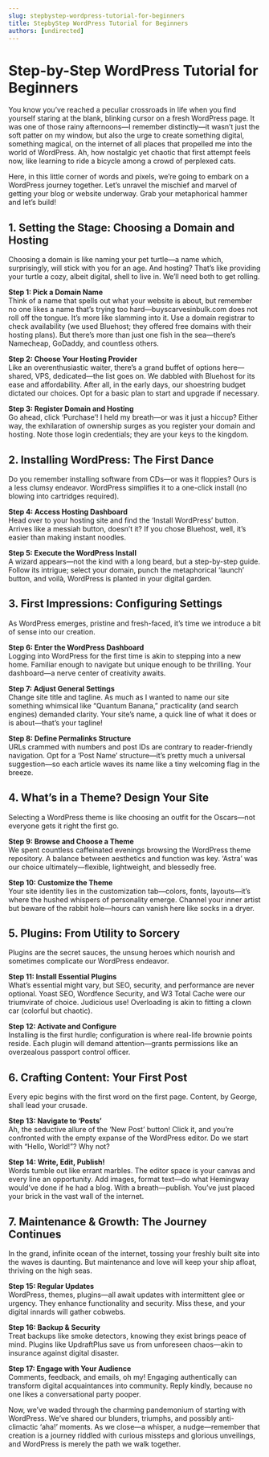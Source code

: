 ```yaml
---
slug: stepbystep-wordpress-tutorial-for-beginners
title: StepbyStep WordPress Tutorial for Beginners
authors: [undirected]
---
```



# Step-by-Step WordPress Tutorial for Beginners

You know you’ve reached a peculiar crossroads in life when you find yourself staring at the blank, blinking cursor on a fresh WordPress page. It was one of those rainy afternoons—I remember distinctly—it wasn’t just the soft patter on my window, but also the urge to create something digital, something magical, on the internet of all places that propelled me into the world of WordPress. Ah, how nostalgic yet chaotic that first attempt feels now, like learning to ride a bicycle among a crowd of perplexed cats.

Here, in this little corner of words and pixels, we’re going to embark on a WordPress journey together. Let’s unravel the mischief and marvel of getting your blog or website underway. Grab your metaphorical hammer and let’s build!

## 1. **Setting the Stage: Choosing a Domain and Hosting**

Choosing a domain is like naming your pet turtle—a name which, surprisingly, will stick with you for an age. And hosting? That’s like providing your turtle a cozy, albeit digital, shell to live in. We’ll need both to get rolling. 

**Step 1: Pick a Domain Name**  
Think of a name that spells out what your website is about, but remember no one likes a name that’s trying too hard—buyscarvesinbulk.com does not roll off the tongue. It’s more like slamming into it. Use a domain registrar to check availability (we used Bluehost; they offered free domains with their hosting plans). But there’s more than just one fish in the sea—there’s Namecheap, GoDaddy, and countless others.

**Step 2: Choose Your Hosting Provider**  
Like an overenthusiastic waiter, there’s a grand buffet of options here—shared, VPS, dedicated—the list goes on. We dabbled with Bluehost for its ease and affordability. After all, in the early days, our shoestring budget dictated our choices. Opt for a basic plan to start and upgrade if necessary.

**Step 3: Register Domain and Hosting**  
Go ahead, click ‘Purchase’! I held my breath—or was it just a hiccup? Either way, the exhilaration of ownership surges as you register your domain and hosting. Note those login credentials; they are your keys to the kingdom.

## 2. **Installing WordPress: The First Dance**

Do you remember installing software from CDs—or was it floppies? Ours is a less clumsy endeavor. WordPress simplifies it to a one-click install (no blowing into cartridges required).

**Step 4: Access Hosting Dashboard**  
Head over to your hosting site and find the ‘Install WordPress’ button. Arrives like a messiah button, doesn’t it? If you chose Bluehost, well, it’s easier than making instant noodles.

**Step 5: Execute the WordPress Install**  
A wizard appears—not the kind with a long beard, but a step-by-step guide. Follow its intrigue; select your domain, punch the metaphorical ‘launch’ button, and voilà, WordPress is planted in your digital garden.

## 3. **First Impressions: Configuring Settings**

As WordPress emerges, pristine and fresh-faced, it’s time we introduce a bit of sense into our creation.

**Step 6: Enter the WordPress Dashboard**  
Logging into WordPress for the first time is akin to stepping into a new home. Familiar enough to navigate but unique enough to be thrilling. Your dashboard—a nerve center of creativity awaits.

**Step 7: Adjust General Settings**  
Change site title and tagline. As much as I wanted to name our site something whimsical like “Quantum Banana,” practicality (and search engines) demanded clarity. Your site’s name, a quick line of what it does or is about—that’s your tagline!

**Step 8: Define Permalinks Structure**  
URLs crammed with numbers and post IDs are contrary to reader-friendly navigation. Opt for a ‘Post Name’ structure—it’s pretty much a universal suggestion—so each article waves its name like a tiny welcoming flag in the breeze.

## 4. **What’s in a Theme? Design Your Site**

Selecting a WordPress theme is like choosing an outfit for the Oscars—not everyone gets it right the first go.

**Step 9: Browse and Choose a Theme**  
We spent countless caffeinated evenings browsing the WordPress theme repository. A balance between aesthetics and function was key. ‘Astra’ was our choice ultimately—flexible, lightweight, and blessedly free.

**Step 10: Customize the Theme**  
Your site identity lies in the customization tab—colors, fonts, layouts—it’s where the hushed whispers of personality emerge. Channel your inner artist but beware of the rabbit hole—hours can vanish here like socks in a dryer.

## 5. **Plugins: From Utility to Sorcery**

Plugins are the secret sauces, the unsung heroes which nourish and sometimes complicate our WordPress endeavor.

**Step 11: Install Essential Plugins**  
What’s essential might vary, but SEO, security, and performance are never optional. Yoast SEO, Wordfence Security, and W3 Total Cache were our triumvirate of choice. Judicious use! Overloading is akin to fitting a clown car (colorful but chaotic).

**Step 12: Activate and Configure**  
Installing is the first hurdle; configuration is where real-life brownie points reside. Each plugin will demand attention—grants permissions like an overzealous passport control officer.

## 6. **Crafting Content: Your First Post**

Every epic begins with the first word on the first page. Content, by George, shall lead your crusade.

**Step 13: Navigate to ‘Posts’**  
Ah, the seductive allure of the ‘New Post’ button! Click it, and you’re confronted with the empty expanse of the WordPress editor. Do we start with “Hello, World!”? Why not?

**Step 14: Write, Edit, Publish!**  
Words tumble out like errant marbles. The editor space is your canvas and every line an opportunity. Add images, format text—do what Hemingway would’ve done if he had a blog. With a breath—publish. You’ve just placed your brick in the vast wall of the internet.

## 7. **Maintenance & Growth: The Journey Continues**

In the grand, infinite ocean of the internet, tossing your freshly built site into the waves is daunting. But maintenance and love will keep your ship afloat, thriving on the high seas.

**Step 15: Regular Updates**  
WordPress, themes, plugins—all await updates with intermittent glee or urgency. They enhance functionality and security. Miss these, and your digital innards will gather cobwebs.

**Step 16: Backup & Security**  
Treat backups like smoke detectors, knowing they exist brings peace of mind. Plugins like UpdraftPlus save us from unforeseen chaos—akin to insurance against digital disaster.

**Step 17: Engage with Your Audience**  
Comments, feedback, and emails, oh my! Engaging authentically can transform digital acquaintances into community. Reply kindly, because no one likes a conversational party pooper.

Now, we’ve waded through the charming pandemonium of starting with WordPress. We’ve shared our blunders, triumphs, and possibly anti-climactic ‘aha!’ moments. As we close—a whisper, a nudge—remember that creation is a journey riddled with curious missteps and glorious unveilings, and WordPress is merely the path we walk together.